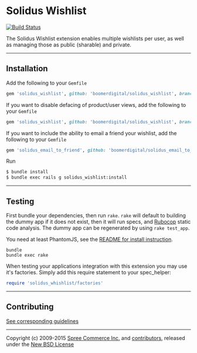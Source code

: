 # Solidus Wishlist

[![Build Status](https://api.travis-ci.org/boomerdigital/solidus_wishlist.svg?branch=master)](https://travis-ci.org/boomerdigital/solidus_wishlist)

The Solidus Wishlist extension enables multiple wishlists per user, as well as managing those as public (sharable) and private.

---

## Installation

Add the following to your `Gemfile`
```ruby
gem 'solidus_wishlist', github: 'boomerdigital/solidus_wishlist', branch: 'master'
```

If you want to disable defacing of product/user views, add the following to your `Gemfile`
```ruby
gem 'solidus_wishlist', github: 'boomerdigital/solidus_wishlist', branch: 'master', require: 'solidus_wishlist_no_deface'
```

If you want to include the ability to email a friend your wishlist, add the following to your `Gemfile`
```ruby
gem 'solidus_email_to_friend', github: 'boomerdigital/solidus_email_to_friend', branch: 'master'
```

Run
```sh
$ bundle install
$ bundle exec rails g solidus_wishlist:install
```

---

## Testing

First bundle your dependencies, then run `rake`. `rake` will default to building the dummy app if it does not exist, then it will run specs, and [Rubocop](https://github.com/bbatsov/rubocop) static code analysis. The dummy app can be regenerated by using `rake test_app`.

You need at least PhantomJS, see the [README for install instruction](https://github.com/teampoltergeist/poltergeist#installing-phantomjs).

```shell
bundle
bundle exec rake
```

When testing your applications integration with this extension you may use it's factories.
Simply add this require statement to your spec_helper:

```ruby
require 'solidus_whishlist/factories'
```

---

## Contributing

[See corresponding guidelines][1]

---

Copyright (c) 2009-2015 [Spree Commerce Inc.][4] and [contributors][5], released under the [New BSD License][3]

[1]: https://github.com/boomerdigital/solidus_wishlist/blob/master/CONTRIBUTING.md
[3]: https://github.com/boomerdigital/solidus_wishlist/blob/master/LICENSE.md
[4]: https://github.com/spree
[5]: https://github.com/boomerdigital/solidus_wishlist/graphs/contributors
